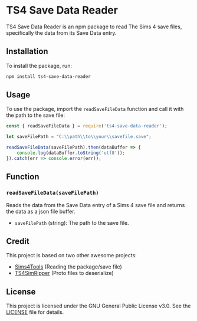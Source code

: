 
# TS4 Save Data Reader

TS4 Save Data Reader is an npm package to read The Sims 4 save files, specifically the data from its Save Data entry.

## Installation

To install the package, run:

```sh
npm install ts4-save-data-reader
```

## Usage

To use the package, import the `readSaveFileData` function and call it with the path to the save file:

```javascript
const { readSaveFileData } = require('ts4-save-data-reader');

let saveFilePath = "C:\\path\\to\\your\\savefile.save";

readSaveFileData(saveFilePath).then(dataBuffer => {
    console.log(dataBuffer.toString('utf8'));
}).catch(err => console.error(err));
```

## Function

### `readSaveFileData(saveFilePath)`

Reads the data from the Save Data entry of a Sims 4 save file and returns the data as a json file buffer.

- `saveFilePath` (string): The path to the save file.

## Credit

This project is based on two other awesome projects:

- [Sims4Tools](https://github.com/s4ptacle/Sims4Tools) (Reading the package/save file)
- [TS4SimRipper](https://github.com/CmarNYC-Tools/TS4SimRipper) (Proto files to deserialize)

## License

This project is licensed under the GNU General Public License v3.0. See the [LICENSE](LICENSE) file for details.